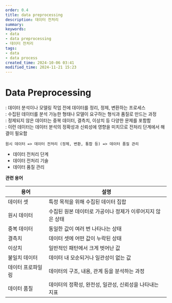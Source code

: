 ```yaml
---
order: 0.4
title: data preprocessing
description: 데이터 전처리
summary:
keywords:
- data
- data preprocessing
- 데이터 전처리
tags:
- data
- data process
created_time: 2024-10-06 03:41
modified_time: 2024-11-21 15:23
---
```


# Data Preprocessing
: 데이터 분석이나 모델링 작업 전에 데이터를 정리, 정제, 변환하는 프로세스  
: 수집된 데이터를 분석 가능한 형태나 모델이 요구하는 형식과 품질로 만드는 과정  
: 정제되지 않은 데이터는 중복 데이터, 결측치, 이상치 등 다양한 문제를 포함함  
: 이런 데이터는 데이터 분석의 정확성과 신뢰성에 영향을 미치므로 전처리 단계에서 해결이 필요함  

```
원시 데이터 => 데이터 전처리 (정제, 변환, 통합 등) => 데이터 품질 관리
```

- 데이터 전처리 단계
- 데이터 전처리 기술
- 데이터 품질 관리


**관련 용어**

용어 | 설명
---|---
데이터 셋 | 특정 목적을 위해 수집된 데이터 집합
원시 데이터 | 수집된 원본 데이터로 가공이나 정제가 이루어지지 않은 상태
중복 데이터 | 동일한 값이 여러 번 나타나는 상태
결측치 | 데이터 셋에 어떤 값이 누락된 상태
이상치 | 일반적인 패턴에서 크게 벗어난 값
불일치 데이터 | 데이터 내 모순되거나 일관성이 없는 값
데이터 프로파일링 | 데이터의 구조, 내용, 관계 등을 분석하는 과정
데이터 품질 | 데이터의 정확성, 완전성, 일관성, 신뢰성을 나타내는 지표